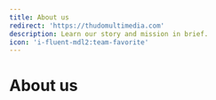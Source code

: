 ```yaml
---
title: About us
redirect: 'https://thudomultimedia.com'
description: Learn our story and mission in brief.
icon: 'i-fluent-mdl2:team-favorite'
---
```

# About us
